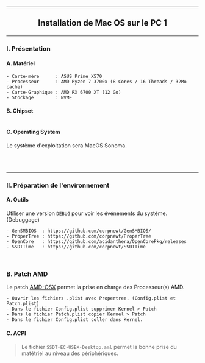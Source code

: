 -----------------------------------------------------------------------------------------------------------------------------
## <p align='center'> Installation de Mac OS sur le PC 1 </p>

-----------------------------------------------------------------------------------------------------------------------------
### I. Présentation
#### A. Matériel
```
- Carte-mère      : ASUS Prime X570
- Processeur      : AMD Ryzen 7 3700x (8 Cores / 16 Threads / 32Mo cache)
- Carte-Graphique : AMD RX 6700 XT (12 Go)
- Stockage        : NVME
```
#### B. Chipset
```
```

#### C. Operating System
Le système d'exploitation sera MacOS Sonoma.

<br />
<br />

-----------------------------------------------------------------------------------------------------------------------------
### II. Préparation de l'environnement
#### A. Outils
Utiliser une version `DEBUG` pour voir les événements du système. (Debuggage)
```
- GenSMBIOS  : https://github.com/corpnewt/GenSMBIOS/
- ProperTree : https://github.com/corpnewt/ProperTree
- OpenCore   : https://github.com/acidanthera/OpenCorePkg/releases
- SSDTTime   : https://github.com/corpnewt/SSDTTime
```

<br />

### B. Patch AMD
Le patch [AMD-OSX](https://github.com/AMD-OSX/AMD_Vanilla) permet la prise en charge des Processeur(s) AMD.
``` 
- Ouvrir les fîchiers .plist avec Propertree. (Config.plist et Patch.plist)
- Dans le fichier Config.plist supprimer Kernel > Patch
- Dans le fichier Patch.plist copier Kernel > Patch
- Dans le fichier Config.plist coller dans Kernel.
```

#### C. ACPI
> Le fichier `SSDT-EC-USBX-Desktop.aml` permet la bonne prise du matétriel au niveau des périphériques. 
